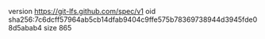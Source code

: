 version https://git-lfs.github.com/spec/v1
oid sha256:7c6dcff57964ab5cb14dfab9404c9ffe575b78369738944d3945fde08d5abab4
size 865

